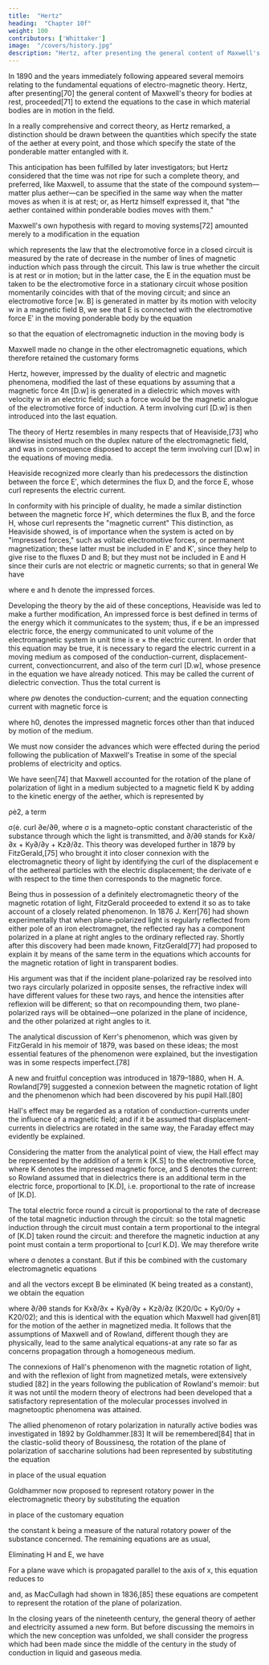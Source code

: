 ```yaml
---
title:  "Hertz"
heading:  "Chapter 10f"
weight: 100
contributors: ['Whittaker']
image:  "/covers/history.jpg"
description: "Hertz, after presenting the general content of Maxwell's theory for bodies at rest, proceeded to extend the equations"
---
```




In 1890 and the years immediately following appeared several memoirs relating to the fundamental equations of electro-magnetic theory. Hertz, after presenting[70] the general content of Maxwell's theory for bodies at rest, proceeded[71] to extend the equations to the case in which material bodies are in motion in the field.

In a really comprehensive and correct theory, as Hertz remarked, a distinction should be drawn between the quantities which specify the state of the aether at every point, and those which specify the state of the ponderable matter entangled with it.

This anticipation has been fulfilled by later investigators; but Hertz considered that the time was not ripe for such a complete theory, and preferred, like Maxwell, to assume that the state of the compound system—matter plus aether—can be specified in the same way when the matter moves as when it is at rest; or, as Hertz himself expressed it, that "the aether contained within ponderable bodies moves with them."

Maxwell's own hypothesis with regard to moving systems[72] amounted merely to a modification in the equation


which represents the law that the electromotive force in a closed circuit is measured by the rate of decrease in the number of lines of magnetic induction which pass through the circuit. This law is true whether the circuit is at rest or in motion; but in the latter case, the E in the equation must be taken to be the electromotive force in a stationary circuit whose position momentarily coincides with that of the moving circuit; and since an electromotive force [w. B] is generated in matter by its motion with velocity w in a magnetic field B, we see that E is connected with the electromotive force E′ in the moving ponderable body by the equation


so that the equation of electromagnetic induction in the moving body is

Maxwell made no change in the other electromagnetic equations, which therefore retained the customary forms


Hertz, however, impressed by the duality of electric and magnetic phenomena, modified the last of these equations by assuming that a magnetic force 4π [D.w] is generated in a dielectric which moves with velocity w in an electric field; such a force would be the magnetic analogue of the electromotive force of induction. A term involving curl [D.w] is then introduced into the last equation.

The theory of Hertz resembles in many respects that of Heaviside,[73] who likewise insisted much on the duplex nature of the electromagnetic field, and was in consequence disposed to accept the term involving curl [D.w] in the equations of moving media.

Heaviside recognized more clearly than his predecessors the distinction between the force E′, which determines the flux D, and the force E, whose curl represents the electric current. 

In conformity with his principle of duality, he made a similar distinction between the magnetic force H′, which determines the flux B, and the force H, whose curl represents the "magnetic current" This distinction, as Heaviside showed, is of importance when the system is acted on by "impressed forces," such as voltaic electromotive forces, or permanent magnetization; these latter must be included in E′ and K′, since they help to give rise to the fluxes D and B; but they must not be included in E and H since their curls are not electric or magnetic currents; so that in general We have

where e and h denote the impressed forces.

Developing the theory by the aid of these conceptions, Heaviside was led to make a further modification, An impressed force is best defined in terms of the energy which it communicates to the system; thus, if e be an impressed electric force, the energy communicated to unit volume of the electromagnetic system in unit time is e × the electric current. In order that this equation may be true, it is necessary to regard the electric current in a moving medium as composed of the conduction-current, displacement-current, convectioncurrent, and also of the term curl [D.w], whose presence in the equation we have already noticed. This may be called the current of dielectric convection. Thus the total current is

where ρw denotes the conduction-current; and the equation connecting current with magnetic force is

where h0, denotes the impressed magnetic forces other than that induced by motion of the medium.

We must now consider the advances which were effected during the period following the publication of Maxwell's Treatise in some of the special problems of electricity and optics.

We have seen[74] that Maxwell accounted for the rotation of the plane of polarization of light in a medium subjected to a magnetic field K by adding to the kinetic energy of the aether, which is represented by 

ρė2, a term 

σ(ė. curl ∂e/∂θ, where σ is a magneto-optic constant characteristic of the substance through which the light is transmitted, and ∂/∂θ stands for Kx∂/∂x + Ky∂/∂y + Kz∂/∂z. This theory was developed further in 1879 by FitzGerald,[75] who brought it into closer connexion with the electromagnetic theory of light by identifying the curl of the displacement e of the aethereal particles with the electric displacement; the derivate of e with respect to the time then corresponds to the magnetic force. 

Being thus in possession of a definitely electromagnetic theory of the magnetic rotation of light, FitzGerald proceeded to extend it so as to take account of a closely related phenomenon. In 1876 J. Kerr[76] had shown experimentally that when plane-polarized light is regularly reflected from either pole of an iron electromagnet, the reflected ray has a component polarized in a plane at right angles to the ordinary reflected ray. Shortly after this discovery had been made known, FitzGerald[77] had proposed to explain it by means of the same term in the equations which accounts for the magnetic rotation of light in transparent bodies. 

His argument was that if the incident plane-polarized ray be resolved into two rays circularly polarized in opposite senses, the refractive index will have different values for these two rays, and hence the intensities after reflexion will be different; so that on recompounding them, two plane-polarized rays will be obtained—one polarized in the plane of incidence, and the other polarized at right angles to it.

The analytical discussion of Kerr's phenomenon, which was given by FitzGerald in his memoir of 1879, was based on these ideas; the most essential features of the phenomenon were explained, but the investigation was in some respects imperfect.[78]

A new and fruitful conception was introduced in 1879–1880, when H. A. Rowland[79] suggested a connexion between the magnetic rotation of light and the phenomenon which had been discovered by his pupil Hall.[80] 

Hall's effect may be regarded as a rotation of conduction-currents under the influence of a magnetic field; and if it be assumed that displacement-currents in dielectrics are rotated in the same way, the Faraday effect may evidently be explained. 

Considering the matter from the analytical point of view, the Hall effect may be represented by the addition of a term k [K.S] to the electromotive force, where K denotes the impressed magnetic force, and S denotes the current: so Rowland assumed that in dielectrics there is an additional term in the electric force, proportional to [K.Ḋ], i.e. proportional to the rate of increase of [K.D].

The total electric force round a circuit is proportional to the rate of decrease of the total magnetic induction through the circuit: so the total magnetic induction through the circuit must contain a term proportional to the integral of [K.D] taken round the circuit: and therefore the magnetic induction at any point must contain a term proportional to [curl K.D]. We may therefore write

where σ denotes a constant. But if this be combined with the customary electromagnetic equations

and all the vectors except B be eliminated (K being treated as a constant), we obtain the equation

where ∂/∂θ stands for Kx∂/∂x + Ky∂/∂y + Kz∂/∂z (K20/0c + Ky0/0y + K20/02); and this is identical with the equation which Maxwell had given[81] for the motion of the aether in magnetized media. It follows that the assumptions of Maxwell and of Rowland, different though they are physically, lead to the same analytical equations-at any rate so far as concerns propagation through a homogeneous medium.

The connexions of Hall's phenomenon with the magnetic rotation of light, and with the reflexion of light from magnetized metals, were extensively studied [82] in the years following the publication of Rowland's memoir: but it was not until the modern theory of electrons had been developed that a satisfactory representation of the molecular processes involved in magnetooptic phenomena was attained.

The allied phenomenon of rotary polarization in naturally active bodies was investigated in 1892 by Goldhammer.[83] It will be remembered[84] that in the clastic-solid theory of Boussinesq, the rotation of the plane of polarization of saccharine solutions had been represented by substituting the equation

in place of the usual equation


Goldhammer now proposed to represent rotatory power in the electromagnetic theory by substituting the equation



in place of the customary equation


the constant k being a measure of the natural rotatory power of the substance concerned. The remaining equations are as usual,

Eliminating H and E, we have

For a plane wave which is propagated parallel to the axis of x, this equation reduces to


and, as MacCullagh had shown in 1836,[85] these equations are competent to represent the rotation of the plane of polarization.

In the closing years of the nineteenth century, the general theory of aether and electricity assumed a new form. But before discussing the memoirs in which the new conception was unfolded, we shall consider the progress which had been made since the middle of the century in the study of conduction in liquid and gaseous media.
